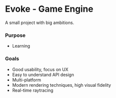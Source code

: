 # Evoke - Game Engine
A small project with big ambitions.

### Purpose
- Learning

### Goals
- Good usability, focus on UX
- Easy to understand API design
- Multi-platform
- Modern rendering techniques, high visual fidelity
- Real-time raytracing
